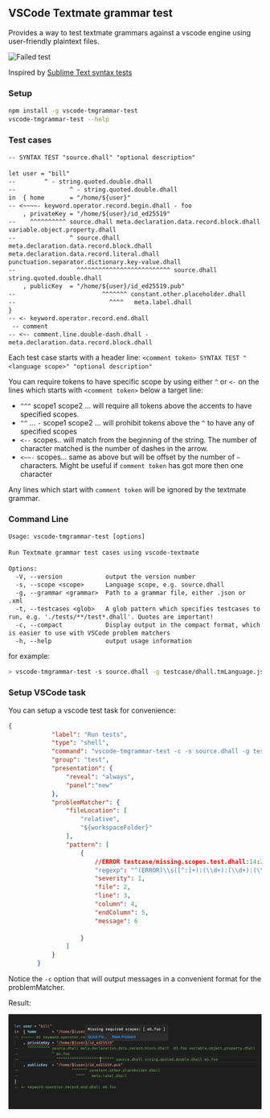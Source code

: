 ## VSCode Textmate grammar test

Provides a way to test textmate grammars against a vscode engine using user-friendly plaintext files.

![Failed test](images/test.failed2.png?raw=true "missed some scopes")


Inspired by [Sublime Text syntax tests](https://www.sublimetext.com/docs/3/syntax.html#testing)

### Setup
```bash
npm install -g vscode-tmgrammar-test
vscode-tmgrammar-test --help
```
### Test cases

```dhall
-- SYNTAX TEST "source.dhall" "optional description"

let user = "bill" 
--        ^ - string.quoted.double.dhall 
--               ^ - string.quoted.double.dhall
in  { home       = "/home/${user}"
-- <~~~~- keyword.operator.record.begin.dhall - foo
    , privateKey = "/home/${user}/id_ed25519"
--    ^^^^^^^^^^ source.dhall meta.declaration.data.record.block.dhall  variable.object.property.dhall
--               ^ source.dhall meta.declaration.data.record.block.dhall meta.declaration.data.record.literal.dhall punctuation.separator.dictionary.key-value.dhall
--                 ^^^^^^^^^^^^^^^^^^^^^^^^^^ source.dhall string.quoted.double.dhall
    , publicKey  = "/home/${user}/id_ed25519.pub"
--                        ^^^^^^^ constant.other.placeholder.dhall
--                          ^^^^   meta.label.dhall   
}
-- <- keyword.operator.record.end.dhall
 -- comment
-- <~- comment.line.double-dash.dhall - meta.declaration.data.record.block.dhall
```

Each test case starts with a header line:
`<comment token> SYNTAX TEST "<language scope>" "optional description"`

You can require tokens to have specific scope by using either `^` or `<-` on the lines
which starts with `<comment token>` below a target line:
*    `^^^` scope1 scope2 ...  will require all tokens above the accents to have specified scopes.
*    `^^` ... `-` scope1 scope2 ... will prohibit tokens above the `^` to have any of specified scopes
*    `<--` scopes.. will match from the beginning of the string. The number of character matched is the number of dashes in the arrow.
*    `<~~-` scopes... same as above but will be offset by the number of `~` characters. Might be useful if `comment token` has got more then one character

Any lines which start with `comment token` will be ignored by the textmate grammar.

### Command Line
```
Usage: vscode-tmgrammar-test [options]

Run Textmate grammar test cases using vscode-textmate

Options:
  -V, --version            output the version number
  -s, --scope <scope>      Language scope, e.g. source.dhall
  -g, --grammar <grammar>  Path to a grammar file, either .json or .xml
  -t, --testcases <glob>   A glob pattern which specifies testcases to run, e.g. './tests/**/test*.dhall'. Quotes are important!
  -c, --compact            Display output in the compact format, which is easier to use with VSCode problem matchers
  -h, --help               output usage information
```
  
for example:

```bash
> vscode-tmgrammar-test -s source.dhall -g testcase/dhall.tmLanguage.json -t '**/*.dhall'
```

### Setup VSCode task

You can setup a vscode test task for convenience:

```json
{
            "label": "Run tests",
            "type": "shell",
            "command": "vscode-tmgrammar-test -c -s source.dhall -g testcase/dhall.tmLanguage.json -t '**/*.dhall'",
            "group": "test",
            "presentation": {
                "reveal": "always",
                "panel":"new"
            },
            "problemMatcher": {
                "fileLocation": [
                    "relative",
                    "${workspaceFolder}"
                ],
                "pattern": [
                    {
                        //ERROR testcase/missing.scopes.test.dhall:14:27:29 Missing required scopes: [ m5.foo ]
                        "regexp": "^(ERROR)\\s([^:]+):(\\d+):(\\d+):(\\d+)\\s(.*)$",
                        "severity": 1,
                        "file": 2,
                        "line": 3,
                        "column": 4,
                        "endColumn": 5,
                        "message": 6
                        
                    }
                ]
            }
        }
```

Notice the `-c` option that will output messages in a convenient format for the problemMatcher.

Result:

![Error in the editor](images/error.in.editor.png?raw=true "Error in the editor")


